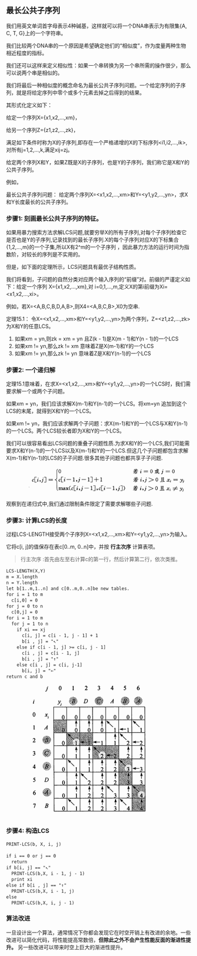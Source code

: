 ## 最长公共子序列

我们用英文单词首字母表示4种碱基，这样就可以将一个DNA串表示为有限集{A, C, T, G}上的一个字符串。

我们比较两个DNA串的一个原因是希望确定他们的“相似度”，作为度量两种生物相近程度的指标。

我们还可以这样来定义相似性：如果一个串转换为另一个串所需的操作很少，那么可以说两个串是相似的。

我们将最后一种相似度的概念命名为最长公共子序列问题。一个给定序列的子序列，就是将给定序列中零个或多个元素去掉之后得到的结果。

其形式化定义如下：

给定一个序列X={x1,x2,...,xm}，

给另一个序列Z={z1,z2,...,zk}，

满足如下条件时称为X的子序列,即存在一个严格递增的X的下标序列<i1,i2,...,ik>,对所有j=1,2,...,k,满足xij=zj。

给定两个序列X和Y，如果Z既是X的子序列，也是Y的子序列，我们称它是X和Y的公共子序列。

例如，

最长公共子序列问题：
给定两个序列X=<x1,x2,...,xm>和Y=<y1,y2,...,yn>，求X和Y长度最长的公共子序列。

### 步骤1: 刻画最长公共子序列的特征。

如果用暴力搜索方法求解LCS问题,就要穷举X的所有子序列,对每个子序列检查它是否也是Y的子序列,记录找到的最长子序列.X的每个子序列对应X的下标集合{1,2,...,m}的一个子集,所以X有2^m的一个子序列 ，因此暴力方法的运行时间为指数阶，对较长的序列是不实用的。

但是，如下面的定理所示，LCS问题具有最优子结构性质。

我们将看到，子问题的自然分类对应两个输入序列的“前缀”对。前缀的严谨定义如下：给定一个序列 X={x1,x2,...,xm},对 i=0,1,...,m,定义X的第i前缀为Xi=<x1,x2,...,xi>。

例如，若X=<A,B,C,B,D,A,B>,则X4=<A,B,C,B>,X0为空串.

定理15.1：
令X=<x1,x2,...,xm>和Y=<y1,y2,...,yn>为两个序列，Z=<z1,z2,...,zk>为X和Y的任意LCS。

1. 如果xm = yn,则zk = xm = yn 且Z(k - 1)是X(m - 1)和Y(n - 1)的一个LCS
2. 如果xm != yn,那么zk != xm 意味着Z是X(m-1)和Y的一个LCS
3. 如果xm != yn,那么zk != yn 意味着Z是X和Y(n-1)的一个LCS

### 步骤2: 一个递归解

定理15.1意味着，在求X=<x1,x2,...,xm>和Y=<y1,y2,...,yn>的一个LCS时，我们需要求解一个或两个子问题。

如果xm = yn，我们应该求解X(m-1)和Y(n-1)的一个LCS。将xm=yn 追加到这个LCS的末尾，就得到X和Y的一个LCS。

如果xm != yn，我们应该求解两个子问题：求X(m-1)和Y的一个LCS与X和Y(n-1)的一个LCS。两个LCS较长者即为X和Y的一个LCS。

我们可以很容易看出LCS问题的重叠子问题性质.为求X和Y的一个LCS,我们可能需要求X和Y(n-1)的一个LCS以及X(m-1)和Y的一个LCS.但这几个子问题都包含求解X(m-1)和Y(n-1)的LCS的子子问题.很多其他子问题也都共享子子问题.

![](./01Recursiveformular.png)

观察到在递归式中,我们通过限制条件限定了需要求解哪些子问题.

### 步骤3: 计算LCS的长度
过程LCS-LENGTH接受两个子序列X=<x1,x2,...,xm>和Y=<y1,y2,...,yn>为输入。

它将c[i, j]的值保存在表c[0..m, 0..n]中，并按 **行主次序** 计算表项。

> 行主次序 :首先由左至右计算c的第一行，然后计算第二行，依次类推。
```
LCS-LENGTH(X,Y)
m = X.length
n = Y.length
let b[1..m,1..n] and c[0..m,0..n]be new tables.
for i = 1 to m
  c[i,0] = 0
for j = 0 to n
  c[0,j] = 0
for i = 1 to m
  for j = 1 to n
    if xi == xj
      c[i, j] = c[i - 1, j - 1] + 1
      b[i , j] = "↖"
    else if c[i - 1, j] >= c[i, j - 1]
      c[i , j] = c[i - 1, j]
      b[i , j] = "↑"
    else c[i , j] = c[i, j-1]
      b[i, j] = "←"
return c and b
```

![](./02ResultGraph.png)

### 步骤4: 构造LCS

```
PRINT-LCS(b, X, i, j)

if i == 0 or j == 0
  return
if b[i, j] == "↖"
  PRINT-LCS(b,X, i - 1, j - 1)
  print xi
else if b[i , j] == "↑"
  PRINT-LCS(b,X, i - 1, j)
else
  PRINT-LCS(b,X, i, j - 1)
```

### 算法改进

一旦设计出一个算法，通常情况下你都会发现它在时空开销上有改进的余地。一些改进可以简化代码，将性能提高常数倍，**但除此之外不会产生性能反面的渐进性提升。** 另一些改进可以带来时空上巨大的渐进性提升。
